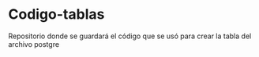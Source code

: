 # Codigo-tablas
Repositorio donde se guardará el código que se usó para crear la tabla del archivo postgre
